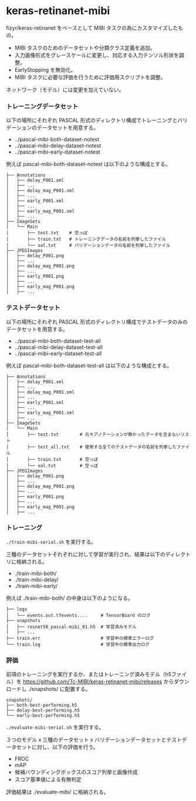 # keras-retinanet-mibi #

fizyr/keras-retinanet をベースとして MIBI タスクの為にカスタマイズしたもの。

- MIBI タスクのためのデータセットや分類クラス定義を追加。
- 入力画像形式をグレースケールに変更し、対応する入力テンソル形状を調整。
- EarlyStopping を無効化。
- MIBI タスクに必要な評価を行うために評価用スクリプトを調整。

ネットワーク（モデル）には変更を加えていない。

### トレーニングデータセット ###

以下の場所にそれぞれ PASCAL 形式のディレクトリ構成でトレーニングとバリデーションのデータセットを用意する。

- ../pascal-mibi-both-dataset-notest
- ../pascal-mibi-delay-dataset-notest
- ../pascal-mibi-early-dataset-notest

例えば pascal-mibi-both-dataset-notest は以下のような構成とする。
```
├── Annotations
│   ├── delay_P001.xml
│   ├── ...
│   ├── delay_mag_P001.xml
│   ├── ...
│   ├── early_P001.xml
│   ├── ...
│   ├── early_mag_P001.xml
│   ├── ...
├── ImageSets
│   └── Main
│       ├── test.txt    # 空っぽ
│       ├── train.txt   # トレーニングデータの名前を列挙したファイル
│       └── val.txt     # バリデーションデータの名前を列挙したファイル
├── JPEGImages
│   ├── delay_P001.png
│   ├── ...
│   ├── delay_mag_P001.png
│   ├── ...
│   ├── early_P001.png
│   ├── ...
│   ├── early_mag_P001.png
│   ├── ...
```

### テストデータセット ###

以下の場所にそれぞれ PASCAL 形式のディレクトリ構成でテストデータのみのデータセットを用意する。

- ../pascal-mibi-both-dataset-test-all
- ../pascal-mibi-delay-dataset-test-all
- ../pascal-mibi-early-dataset-test-all

例えば pascal-mibi-both-dataset-test-all は以下のような構成とする。
```
├── Annotations
│   ├── delay_P001.xml
│   ├── ...
│   ├── delay_mag_P001.xml
│   ├── ...
│   ├── early_P001.xml
│   ├── ...
│   ├── early_mag_P001.xml
│   ├── ...
├── ImageSets
│   └── Main
│       ├── test.txt        # 元々アノテーションが無かったデータを含まないリスト
│       ├── test_all.txt    # 使用する全てのテストデータの名前を列挙したファイル
│       ├── train.txt       # 空っぽ
│       └── val.txt         # 空っぽ
├── JPEGImages
│   ├── delay_P001.png
│   ├── ...
│   ├── delay_mag_P001.png
│   ├── ...
│   ├── early_P001.png
│   ├── ...
│   ├── early_mag_P001.png
│   ├── ...
```

### トレーニング ###

`./train-mibi-serial.sh` を実行する。

三種のデータセットそれぞれに対して学習が実行され、結果は以下のディレクトリに格納される。

- ./train-mibi-both/
- ./train-mibi-delay/
- ./train-mibi-early/

例えば ./train-mibi-both/ の中身は以下のようになる。

```
├── logs
│   └── events.out.tfevents....     # TensorBoard のログ
├── snapshots
│   ├── resnet50_pascal-mibi_01.h5  # 学習済みモデル
│   ├── ...
├── train.err                       # 学習中の標準エラーログ
└── train.log                       # 学習中の標準出力ログ
```

### 評価 ###

前項のトレーニングを実行するか、またはトレーニング済みモデル（h5ファイル）を
https://github.com/Tc-MIBI/keras-retinanet-mibi/releases
からダウンロードし ./snapshots/ に配置する。

```
snapshots/
├── both-best-performing.h5
├── delay-best-performing.h5
└── early-best-performing.h5
```

`./evaluate-mibi-serial.sh` を実行する。

３つのモデル x 三種のデータセット x バリデーションデータセットとテストデータセットに対し、以下の評価を行う。

- FROC
- mAP
- 候補バウンディングボックスのスコア列挙と画像作成
- スコア基準値による有無判定

評価結果は ./evaluate-mibi/ に格納される。
